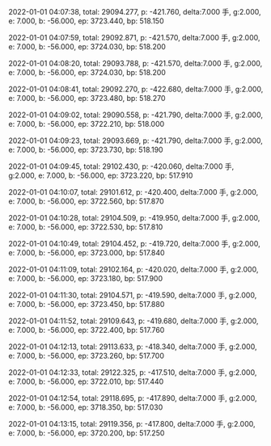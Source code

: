 2022-01-01 04:07:38, total: 29094.277, p: -421.760, delta:7.000 手, g:2.000, e: 7.000, b: -56.000, ep: 3723.440, bp: 518.150

2022-01-01 04:07:59, total: 29092.871, p: -421.570, delta:7.000 手, g:2.000, e: 7.000, b: -56.000, ep: 3724.030, bp: 518.200

2022-01-01 04:08:20, total: 29093.788, p: -421.570, delta:7.000 手, g:2.000, e: 7.000, b: -56.000, ep: 3724.030, bp: 518.200

2022-01-01 04:08:41, total: 29092.270, p: -422.680, delta:7.000 手, g:2.000, e: 7.000, b: -56.000, ep: 3723.480, bp: 518.270

2022-01-01 04:09:02, total: 29090.558, p: -421.790, delta:7.000 手, g:2.000, e: 7.000, b: -56.000, ep: 3722.210, bp: 518.000

2022-01-01 04:09:23, total: 29093.669, p: -421.790, delta:7.000 手, g:2.000, e: 7.000, b: -56.000, ep: 3723.730, bp: 518.190

2022-01-01 04:09:45, total: 29102.430, p: -420.060, delta:7.000 手, g:2.000, e: 7.000, b: -56.000, ep: 3723.220, bp: 517.910

2022-01-01 04:10:07, total: 29101.612, p: -420.400, delta:7.000 手, g:2.000, e: 7.000, b: -56.000, ep: 3722.560, bp: 517.870

2022-01-01 04:10:28, total: 29104.509, p: -419.950, delta:7.000 手, g:2.000, e: 7.000, b: -56.000, ep: 3722.530, bp: 517.810

2022-01-01 04:10:49, total: 29104.452, p: -419.720, delta:7.000 手, g:2.000, e: 7.000, b: -56.000, ep: 3723.000, bp: 517.840

2022-01-01 04:11:09, total: 29102.164, p: -420.020, delta:7.000 手, g:2.000, e: 7.000, b: -56.000, ep: 3723.180, bp: 517.900

2022-01-01 04:11:30, total: 29104.571, p: -419.590, delta:7.000 手, g:2.000, e: 7.000, b: -56.000, ep: 3723.450, bp: 517.880

2022-01-01 04:11:52, total: 29109.643, p: -419.680, delta:7.000 手, g:2.000, e: 7.000, b: -56.000, ep: 3722.400, bp: 517.760

2022-01-01 04:12:13, total: 29113.633, p: -418.340, delta:7.000 手, g:2.000, e: 7.000, b: -56.000, ep: 3723.260, bp: 517.700

2022-01-01 04:12:33, total: 29122.325, p: -417.510, delta:7.000 手, g:2.000, e: 7.000, b: -56.000, ep: 3722.010, bp: 517.440

2022-01-01 04:12:54, total: 29118.695, p: -417.890, delta:7.000 手, g:2.000, e: 7.000, b: -56.000, ep: 3718.350, bp: 517.030

2022-01-01 04:13:15, total: 29119.356, p: -417.800, delta:7.000 手, g:2.000, e: 7.000, b: -56.000, ep: 3720.200, bp: 517.250